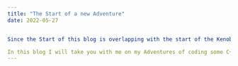 ```yaml
---
title: "The Start of a new Adventure"
date: 2022-05-27


Since the Start of this blog is overlapping with the start of the Kenobi Series I got to say: Hello there!

In this blog I will take you with me on my Adventures of coding some C++ with the goal to be able to create usefull gamefication appliations in AR. I hope you'll enjoy me sharing my progress, for right now I am just beginning to scratch the surface of Coding C++ in Unreal Engine. 
---
```

